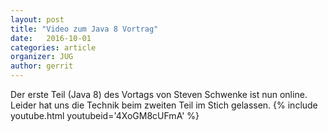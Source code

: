```yaml
---
layout: post
title: "Video zum Java 8 Vortrag"
date:   2016-10-01
categories: article
organizer: JUG
author: gerrit
---
```


Der erste Teil (Java 8) des Vortags von Steven Schwenke ist nun online. Leider hat uns die Technik beim zweiten Teil im Stich gelassen.
  {% include youtube.html youtubeid='4XoGM8cUFmA' %}
